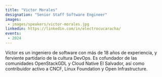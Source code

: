 ```yaml
---
title: "Victor Morales"
designation: "Senior Staff Software Engineer"
images:
 - images/speakers/victor-morales.jpg
linkedin: https://linkedin.com/in/electrocucaracha/
events:
 - 2024
---
```


Víctor es un ingeniero de software con más de 18 años de experiencia, y ferviente partidario de la cultura DevOps. Es cofundador de las comunidades OpenStackGDL y Cloud Native El Salvador, así como contribuidor activo a CNCF, Linux Foundation y Open Infrastructure.